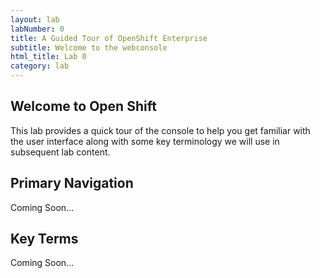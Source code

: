 ```yaml
---
layout: lab
labNumber: 0
title: A Guided Tour of OpenShift Enterprise
subtitle: Welcome to the webconsole
html_title: Lab 0
category: lab
---
```


## Welcome to Open Shift
This lab provides a quick tour of the console to help you get familiar with the user interface along with some key terminology we will use in subsequent lab content.

## Primary Navigation
Coming Soon...

## Key Terms
Coming Soon...
